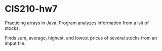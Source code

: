 # CIS210-hw7
Practicing arrays in Java. Program analyzes information from a lsit of stocks.

Finds sum, average, highest, and lowest prices of several stocks from an imput file.
